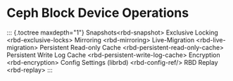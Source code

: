# Ceph Block Device Operations

::: {.toctree maxdepth="1"}
Snapshots\<rbd-snapshot\> Exclusive Locking \<rbd-exclusive-locks\>
Mirroring \<rbd-mirroring\> Live-Migration \<rbd-live-migration\>
Persistent Read-only Cache \<rbd-persistent-read-only-cache\> Persistent
Write Log Cache \<rbd-persistent-write-log-cache\> Encryption
\<rbd-encryption\> Config Settings (librbd) \<rbd-config-ref/\> RBD
Replay \<rbd-replay\>
:::
